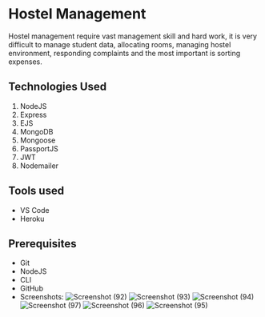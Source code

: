 # Hostel Management
Hostel management require vast management skill and hard work, it is very difficult to manage student data, allocating rooms, managing hostel environment, responding complaints and the most important is sorting expenses.


## Technologies Used
1.  NodeJS
2.  Express
3.  EJS
4.  MongoDB
5.  Mongoose
6.  PassportJS
7.  JWT
8.  Nodemailer

## Tools used
- VS Code
- Heroku

## Prerequisites
- Git
- NodeJS
- CLI
- GitHub
- Screenshots:
![Screenshot (92)](https://user-images.githubusercontent.com/69072494/163850965-9bd18387-6070-4912-b9d5-d56ceee93cd0.png)
![Screenshot (93)](https://user-images.githubusercontent.com/69072494/163851233-8c6d0297-4083-4c01-99bf-efe7fbde94f2.png)
![Screenshot (94)](https://user-images.githubusercontent.com/69072494/163851264-7ec4a634-453a-4f30-a6b2-5689b4bcc929.png)
![Screenshot (97)](https://user-images.githubusercontent.com/69072494/163851675-b9e56860-7192-40f0-95b4-6e5cebdd1449.png)
![Screenshot (96)](https://user-images.githubusercontent.com/69072494/163851293-02c3ca76-6a47-461b-a5bd-7a574b843814.png)
![Screenshot (95)](https://user-images.githubusercontent.com/69072494/163851313-3eb7c12f-3f3e-42de-9427-e69baad24a41.png)
